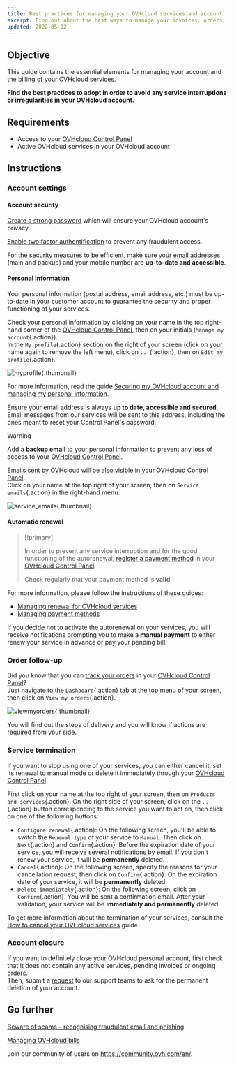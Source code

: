 ```yaml
---
title: Best practices for managing your OVHcloud services and account
excerpt: Find out about the best ways to manage your invoices, orders, payment methods and account
updated: 2022-05-02
---
```


## Objective

This guide contains the essential elements for managing your account and the billing of your OVHcloud services.

**Find the best practices to adopt in order to avoid any service interruptions or irregularities in your OVHcloud account.**

## Requirements

- Access to your [OVHcloud Control Panel](/links/manager)
- Active OVHcloud services in your OVHcloud account 

## Instructions

### Account settings

#### Account security

[Create a strong password](/pages/account_and_service_management/account_information/manage-ovh-password#generate-a-strong-password) which will ensure your OVHcloud account's privacy.

[Enable two factor authentification](/pages/account_and_service_management/account_information/secure-ovhcloud-account-with-2fa) to prevent any fraudulent access.

For the security measures to be efficient, make sure your email addresses (main and backup) and your mobile number are **up-to-date and accessible**.

#### Personal information

Your personal information (postal address, email address, etc.) must be up-to-date in your customer account to guarantee the security and proper functioning of your services.

Check your personal information by clicking on your name in the top right-hand corner of the [OVHcloud Control Panel](/links/manager), then on your initials (`Manage my account`{.action}).<br>
In the `My profile`{.action} section on the right of your screen (click on your name again to remove the left menu), click on `...`{.action}, then on `Edit my profile`{.action}.

![myprofile](images/myprofile.png){.thumbnail}

For more information, read the guide [Securing my OVHcloud account and managing my personal information](/pages/account_and_service_management/account_information/all_about_username#how-to-manage-your-personal-details).

Ensure your email address is always **up to date, accessible and secured**. Email messages from our services will be sent to this address, including the ones meant to reset your Control Panel's password.

> [!warning]
>
> Add a **backup email** to your personal information to prevent any loss of access to your [OVHcloud Control Panel](/links/manager).
>

Emails sent by OVHcloud will be also visible in your [OVHcloud Control Panel](/links/manager).<br>
Click on your name at the top right of your screen, then on `Service emails`{.action} in the right-hand menu.

![service_emails](images/service_emails.png){.thumbnail}

#### Automatic renewal

> [!primary]
>
> In order to prevent any service interruption and for the good functioning of the autorenewal, [register a payment method](/pages/account_and_service_management/managing_billing_payments_and_services/manage-payment-methods) in your [OVHcloud Control Panel](/links/manager).
>
> Check regularly that your payment method is **valid**.
>

For more information, please follow the instructions of these guides:

- [Managing renewal for OVHcloud services](/pages/account_and_service_management/managing_billing_payments_and_services/how_to_use_automatic_renewal)
- [Managing payment methods](/pages/account_and_service_management/managing_billing_payments_and_services/how_to_use_automatic_renewal)

If you decide not to activate the autorenewal on your services, you will receive notifications prompting you to make a **manual payment** to either renew your service in advance or pay your pending bill.

### Order follow-up

Did you know that you can [track your orders](/pages/account_and_service_management/managing_billing_payments_and_services/managing_ovh_orders) in your [OVHcloud Control Panel](/links/manager)? <br>
Just navigate to the `Dashboard`{.action} tab at the top menu of your screen, then click on `View my orders`{.action}.

![viewmyorders](images/viewmyorders.png){.thumbnail}

You will find out the steps of delivery and you will know if actions are required from your side.

### Service termination

If you want to stop using one of your services, you can either cancel it, set its renewal to manual mode or delete it immediately through your [OVHcloud Control Panel](/links/manager).

First click on your name at the top right of your screen, then on `Products and services`{.action}. On the right side of your screen, click on the `...`{.action} button corresponding to the service you want to act on, then click on one of the following buttons:

- `Configure renewal`{.action}: On the following screen, you'll be able to switch the `Renewal type` of your service to `Manual`. Then click on `Next`{.action} and `Confirm`{.action}. Before the expiration date of your service, you will receive several notifications by email. If you don't renew your service, it will be **permanently** deleted.
- `Cancel`{.action}: On the following screen, specify the reasons for your cancellation request, then click on `Confirm`{.action}. On the expiration date of your service, it will be **permanently** deleted.
- `Delete immediately`{.action}: On the following screen, click on `Confirm`{.action}. You will be sent a confirmation email. After your validation, your service will be **immediately and permanently** deleted.

To get more information about the termination of your services, consult the [How to cancel your OVHcloud services](/pages/account_and_service_management/managing_billing_payments_and_services/how_to_cancel_services) guide.

### Account closure

If you want to definitely close your OVHcloud personal account, first check that it does not contain any active services, pending invoices or ongoing orders.<br>
Then, submit a [request](https://ca.ovh.com/manager/#/dedicated/support/tickets/new) to our support teams to ask for the permanent deletion of your account.

## Go further <a name="gofurther"></a>

[Beware of scams – recognising fraudulent email and phishing](/pages/account_and_service_management/account_information/phishing_care)

[Managing OVHcloud bills](/pages/account_and_service_management/managing_billing_payments_and_services/invoice_management)

Join our community of users on <https://community.ovh.com/en/>.
